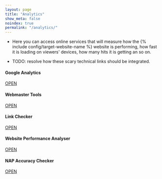 ```yaml
---
layout: page
title: "Analytics"
show_meta: false
noindex: true
permalink: "/analytics/"
--- 
```


+ Here you can access online services that will measure how the {% include config/target-website-name %} website is performing, how fast it is loading on viewers' devices, how many hits it is getting an so on.

+ TODO: resolve how these scary technical links should be integrated.

#### Google Analytics
<a class="radius button small" href="https://www.google.com/webmasters/tools/dashboard?hl=en&siteUrl=http://islanddentalservices.github.io/idsonline/">OPEN</a>

#### Webmaster Tools
<a class="radius button small" href="https://www.google.com/webmasters/tools/home?hl=en">OPEN</a> 

#### Link Checker
<a class="radius button small" href="http://validator.w3.org/checklink?uri=http%3A%2F%2Fislanddentalservices.github.io%2Fids%2F&hide_type=all&depth=&check=Check#results1">OPEN</a> 

#### Website Performance Analyser
<a class="radius button small" href="https://gtmetrix.com/analyze.html">OPEN</a> 

#### NAP Accuracy Checker
<a class="radius button small" href="https://moz.com/local/search/island%20dental%20services/PO32%206RD">OPEN</a> 



